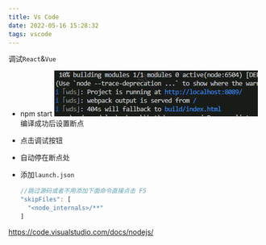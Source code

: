 ```yaml
---
title: Vs Code 
date: 2022-05-16 15:28:32
tags: vscode
--- 
```


调试`React`&`Vue` 
- npm start
    ![旧版本](../../../assets/posts/web/20220512185005.png)
  编译成功后设置断点

- 点击调试按钮
- 自动停在断点处
- 添加`launch.json`  
  ```js
  //跳过源码或者不用添加下面命令直接点击 F5
  "skipFiles": [
    "<node_internals>/**"
  ]  
  ```

 

https://code.visualstudio.com/docs/nodejs/
